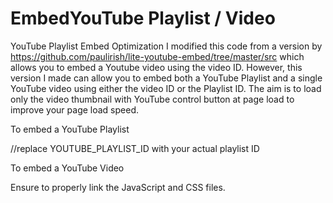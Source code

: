 # EmbedYouTube Playlist / Video
YouTube Playlist Embed Optimization 
I modified this code from a version by https://github.com/paulirish/lite-youtube-embed/tree/master/src which allows you to embed a Youtube video using the video ID. However, this version I made can allow you to embed both a YouTube Playlist and a single YouTube video using either the video ID or the Playlist ID. The aim is to load only the video thumbnail with YouTube control button at page load to improve your page load speed. 

To embed a YouTube Playlist
<lite-youtube playlistid="YOUTUBE_PLAYLIST_ID" params="controls=1"></lite-youtube>

//replace YOUTUBE_PLAYLIST_ID with your actual playlist ID

To embed a YouTube Video
<lite-youtube videoid="YOUTUBE_ID" params="controls=1"></lite-youtube>

Ensure to properly link the JavaScript and CSS files.

